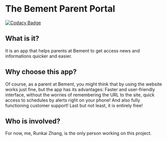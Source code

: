 # The Bement Parent Portal
[![Codacy Badge](https://api.codacy.com/project/badge/Grade/da78dd7dcbdc4df99f01b0fbb4af97d9)](https://app.codacy.com/app/1105420698/Bement-Parent-Portal?utm_source=github.com&utm_medium=referral&utm_content=Runkai-Zhang/Bement-Parent-Portal&utm_campaign=Badge_Grade_Dashboard)

## What is it?
It is an app that helps parents at Bement to get access news and informations quicker and easier. 

## Why choose this app?
Of course, as a parent at Bement, you might think that by using the website works just fine, but the app has its advantages: Faster and user-friendly interface, without the worries of remembering the URL to the site, quick access to schedules by alerts right on your phone! And also fully functioning customer support! Last but not least, it is entirely free!

## Who is involved?
For now, me, Runkai Zhang, is the only person working on this project.
